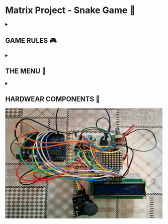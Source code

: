 # Matrix Project - Snake Game 🐍

<details>
  <summary><h2><b>GAME RULES 🎮</b></h2></summary>
  The objective of the snake is to eat the blinking food 🍕. To start the game, the player has to enter the start game submenu, and then press the button. While playing, the score appears on the LCD. For now, the minigame ends when the score is 10.
  <h3>Bugs 🐜</h3>
  <ul>
    <li>When accessing the 'LCD bright' option, it does not work, meaning you cannot adjust the LCD brightness. </li>
    <li>You cannot mute the game sound, even though there is an on/off option in the menu.</li>
  </ul>
</details> 

<details>
  <summary><h2><b>THE MENU 📒</b></h2></summary>
  
  You can move through the menu using the joystick up and down. To enter an option move the joystick to the right and to exit an option move the joystick to the left. Same for the submenu. While scrolling through the menu, a visual representation of the current item is displayed on the matrix.
  
  <h3>Main meniu 📋</h3>
    <ul>
      <li>Start game</li>
      <li>Settings</li>
      <li>How to play</li>
      <li>About</li>
    </ul> 
    
  <h3>Settings submenu 🔧</h3>
    <ul>
      <li>LCD bright</li>
      <li>Matrix bright</li>
      <li>Sounds</li>
    </ul> 
</details> 

<details>
  <summary><h2><b>HARDWEAR COMPONENTS 🔌</b></h2></summary>
<ol>
  <li>16x2 LCD</li>
  <li>1 8x8 led matrix</li>
  <li>MAX7219 driver</li>
  <li>joystick</li>
  <li>buzzer</li>
  <li>potentiometer (for controlling the LCD contrast)
</ol>  
</details> 

<img src="https://github.com/RuxiC/Matrix_Project_Snake_Game/blob/main/Matrix_Project/matrix_game.jpeg?raw=true" alt="A photo of my setup" width="500" height="350">
